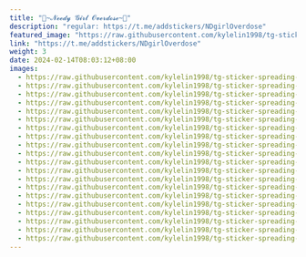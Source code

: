 ```yaml
---
title: "💊~𝓝𝓮𝓮𝓭𝔂 𝓖𝓲𝓻𝓵 𝓞𝓿𝓮𝓻𝓭𝓸𝓼𝓮~💊"
description: "regular: https://t.me/addstickers/NDgirlOverdose"
featured_image: "https://raw.githubusercontent.com/kylelin1998/tg-sticker-spreading-worldwide-images/main/img/a547c010-a5f9-4ea6-ab82-07b498f7eca2.jpg"
link: "https://t.me/addstickers/NDgirlOverdose"
weight: 3
date: 2024-02-14T08:03:12+08:00
images:
  - https://raw.githubusercontent.com/kylelin1998/tg-sticker-spreading-worldwide-images/main/img/a547c010-a5f9-4ea6-ab82-07b498f7eca2.jpg
  - https://raw.githubusercontent.com/kylelin1998/tg-sticker-spreading-worldwide-images/main/img/e41c0ae3-4f91-4455-b021-53ea1924ba86.jpg
  - https://raw.githubusercontent.com/kylelin1998/tg-sticker-spreading-worldwide-images/main/img/2c8694e7-10a9-4d61-8d73-c749891e7aa2.jpg
  - https://raw.githubusercontent.com/kylelin1998/tg-sticker-spreading-worldwide-images/main/img/f36bff58-12da-4ef0-b0b7-498ed88e2424.jpg
  - https://raw.githubusercontent.com/kylelin1998/tg-sticker-spreading-worldwide-images/main/img/164e2a6e-8c15-46b6-b1aa-c213c662977b.jpg
  - https://raw.githubusercontent.com/kylelin1998/tg-sticker-spreading-worldwide-images/main/img/dd558ffc-9c57-4b32-b790-ca7d8610e8d6.jpg
  - https://raw.githubusercontent.com/kylelin1998/tg-sticker-spreading-worldwide-images/main/img/6076a4f9-8ec1-45c3-9c9b-2df1dedad13a.jpg
  - https://raw.githubusercontent.com/kylelin1998/tg-sticker-spreading-worldwide-images/main/img/024ed738-b2c9-436b-ae41-34b0d2315a4b.jpg
  - https://raw.githubusercontent.com/kylelin1998/tg-sticker-spreading-worldwide-images/main/img/d44aa816-3cfd-431f-b1bf-298e4ac870f1.jpg
  - https://raw.githubusercontent.com/kylelin1998/tg-sticker-spreading-worldwide-images/main/img/665c9b94-9c4a-4eea-b2de-4c8542231df2.jpg
  - https://raw.githubusercontent.com/kylelin1998/tg-sticker-spreading-worldwide-images/main/img/916fbe9d-8e19-4c03-bead-4668c6501ed4.jpg
  - https://raw.githubusercontent.com/kylelin1998/tg-sticker-spreading-worldwide-images/main/img/ddbc8189-04c0-44b8-8cf3-14d6379fe665.jpg
  - https://raw.githubusercontent.com/kylelin1998/tg-sticker-spreading-worldwide-images/main/img/7caf345b-8234-494a-ad2e-715e238d3653.jpg
  - https://raw.githubusercontent.com/kylelin1998/tg-sticker-spreading-worldwide-images/main/img/ed4eb559-f7fd-49e3-8002-fc123cedd78b.jpg
  - https://raw.githubusercontent.com/kylelin1998/tg-sticker-spreading-worldwide-images/main/img/ac32c80f-12a4-4409-9730-9995538f5602.jpg
  - https://raw.githubusercontent.com/kylelin1998/tg-sticker-spreading-worldwide-images/main/img/ac2098ab-8e89-4335-b067-3b214bc0bc92.jpg
  - https://raw.githubusercontent.com/kylelin1998/tg-sticker-spreading-worldwide-images/main/img/bcaaff7a-50a8-4e71-8009-415d643d9b0e.jpg
  - https://raw.githubusercontent.com/kylelin1998/tg-sticker-spreading-worldwide-images/main/img/2c54a2c0-18aa-4ac1-9d3f-b6f9445ac4f0.jpg
  - https://raw.githubusercontent.com/kylelin1998/tg-sticker-spreading-worldwide-images/main/img/2d5db1d8-fd12-4849-aff8-f681c0b7e923.jpg
  - https://raw.githubusercontent.com/kylelin1998/tg-sticker-spreading-worldwide-images/main/img/c9d5c9e2-bc58-4566-97d2-c54bb7d9a299.jpg
---
```

